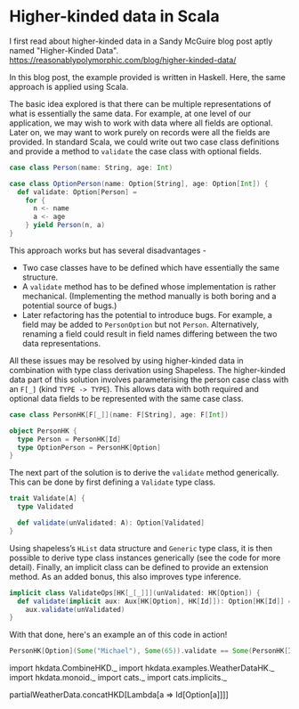 # Higher-kinded data in Scala

I first read about higher-kinded data in a Sandy McGuire blog post aptly named "Higher-Kinded Data".
https://reasonablypolymorphic.com/blog/higher-kinded-data/

In this blog post, the example provided is written in Haskell. Here, the same approach is applied using Scala.

The basic idea explored is that there can be multiple representations of what is essentially the same data. For example, at one level of our application, we may wish to work with data where all fields are optional. Later on, we may want to work purely on records were all the fields are provided. In standard Scala, we could write out two case class definitions and provide a method to `validate` the case class with optional fields.

```scala
case class Person(name: String, age: Int)

case class OptionPerson(name: Option[String], age: Option[Int]) {
  def validate: Option[Person] =
    for {
      n <- name
      a <- age
    } yield Person(n, a)
}
```

This approach works but has several disadvantages -
* Two case classes have to be defined which have essentially the same structure.
* A `validate` method has to be defined whose implementation is rather mechanical. (Implementing the method manually is both boring and a potential source of bugs.)
* Later refactoring has the potential to introduce bugs. For example, a field may be added to `PersonOption` but not `Person`. Alternatively, renaming a field could result in field names differing between the two data representations.

All these issues may be resolved by using higher-kinded data in combination with type class derivation using Shapeless. The higher-kinded data part of this solution involves parameterising the person case class with an `F[_]` (kind `TYPE -> TYPE`). This allows data with both required and optional data fields to be represented with the same case class.

```scala
case class PersonHK[F[_]](name: F[String], age: F[Int])

object PersonHK {
  type Person = PersonHK[Id]
  type OptionPerson = PersonHK[Option]
}
```

The next part of the solution is to derive the `validate` method generically. This can be done by first defining a `Validate` type class.

```scala
trait Validate[A] {
  type Validated

  def validate(unValidated: A): Option[Validated]
}
```

Using shapeless’s `HList` data structure and `Generic` type class, it is then possible to derive type class instances generically (see the code for more detail). Finally, an implicit class can be defined to provide an extension method. As an added bonus, this also improves type inference.

```scala
implicit class ValidateOps[HK[_[_]]](unValidated: HK[Option]) {
  def validate(implicit aux: Aux[HK[Option], HK[Id]]): Option[HK[Id]] =
    aux.validate(unValidated)
}
```

With that done, here's an example an of this code in action!

```scala
PersonHK[Option](Some("Michael"), Some(65)).validate == Some(PersonHK[Id]("Michael", 65))
```

import hkdata.CombineHKD._
import hkdata.examples.WeatherDataHK._
import hkdata.monoid._
import cats._
import cats.implicits._

partialWeatherData.concatHKD[Lambda[a => Id[Option[a]]]]